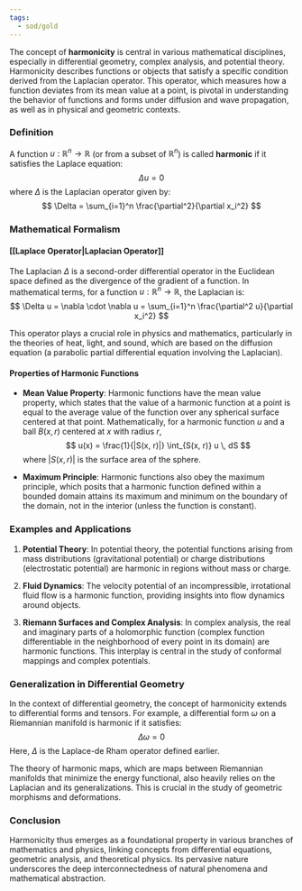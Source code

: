 ```yaml
---
tags:
  - sod/gold
---
```


The concept of **harmonicity** is central in various mathematical disciplines, especially in differential geometry, complex analysis, and potential theory. Harmonicity describes functions or objects that satisfy a specific condition derived from the Laplacian operator. This operator, which measures how a function deviates from its mean value at a point, is pivotal in understanding the behavior of functions and forms under diffusion and wave propagation, as well as in physical and geometric contexts.

### Definition

A function $u: \mathbb{R}^n \rightarrow \mathbb{R}$ (or from a subset of $\mathbb{R}^n$) is called **harmonic** if it satisfies the Laplace equation:
$$ \Delta u = 0 $$
where $\Delta$ is the Laplacian operator given by:
$$ \Delta = \sum_{i=1}^n \frac{\partial^2}{\partial x_i^2} $$

### Mathematical Formalism

#### [[Laplace Operator|Laplacian Operator]]
The Laplacian $\Delta$ is a second-order differential operator in the Euclidean space defined as the divergence of the gradient of a function. In mathematical terms, for a function $u: \mathbb{R}^n \rightarrow \mathbb{R}$, the Laplacian is:
$$ \Delta u = \nabla \cdot \nabla u = \sum_{i=1}^n \frac{\partial^2 u}{\partial x_i^2} $$

This operator plays a crucial role in physics and mathematics, particularly in the theories of heat, light, and sound, which are based on the diffusion equation (a parabolic partial differential equation involving the Laplacian).

#### Properties of Harmonic Functions
- **Mean Value Property**: Harmonic functions have the mean value property, which states that the value of a harmonic function at a point is equal to the average value of the function over any spherical surface centered at that point. Mathematically, for a harmonic function $u$ and a ball $B(x,r)$ centered at $x$ with radius $r$,
  $$ u(x) = \frac{1}{|S(x, r)|} \int_{S(x, r)} u \, dS $$
  where $|S(x, r)|$ is the surface area of the sphere.

- **Maximum Principle**: Harmonic functions also obey the maximum principle, which posits that a harmonic function defined within a bounded domain attains its maximum and minimum on the boundary of the domain, not in the interior (unless the function is constant).

### Examples and Applications

1. **Potential Theory**: In potential theory, the potential functions arising from mass distributions (gravitational potential) or charge distributions (electrostatic potential) are harmonic in regions without mass or charge.

2. **Fluid Dynamics**: The velocity potential of an incompressible, irrotational fluid flow is a harmonic function, providing insights into flow dynamics around objects.

3. **Riemann Surfaces and Complex Analysis**: In complex analysis, the real and imaginary parts of a holomorphic function (complex function differentiable in the neighborhood of every point in its domain) are harmonic functions. This interplay is central in the study of conformal mappings and complex potentials.

### Generalization in Differential Geometry

In the context of differential geometry, the concept of harmonicity extends to differential forms and tensors. For example, a differential form $\omega$ on a Riemannian manifold is harmonic if it satisfies:
$$ \Delta \omega = 0 $$
Here, $\Delta$ is the Laplace-de Rham operator defined earlier.

The theory of harmonic maps, which are maps between Riemannian manifolds that minimize the energy functional, also heavily relies on the Laplacian and its generalizations. This is crucial in the study of geometric morphisms and deformations.

### Conclusion

Harmonicity thus emerges as a foundational property in various branches of mathematics and physics, linking concepts from differential equations, geometric analysis, and theoretical physics. Its pervasive nature underscores the deep interconnectedness of natural phenomena and mathematical abstraction.